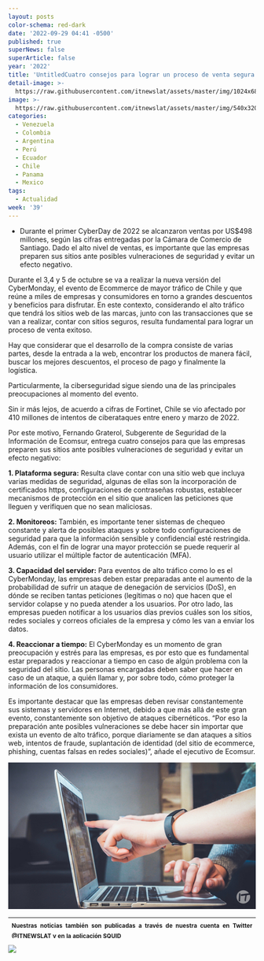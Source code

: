 ```yaml
---
layout: posts
color-schema: red-dark
date: '2022-09-29 04:41 -0500'
published: true
superNews: false
superArticle: false
year: '2022'
title: 'UntitledCuatro consejos para lograr un proceso de venta segura '
detail-image: >-
  https://raw.githubusercontent.com/itnewslat/assets/master/img/1024x680/laptop-g.jpg
image: >-
  https://raw.githubusercontent.com/itnewslat/assets/master/img/540x320/laptop-p.jpg
categories:
  - Venezuela
  - Colombia
  - Argentina
  - Perú
  - Ecuador
  - Chile
  - Panama
  - Mexico
tags:
  - Actualidad
week: '39'
---
```

- Durante el primer CyberDay de 2022 se alcanzaron ventas por US$498 millones, según las cifras entregadas por la Cámara de Comercio de Santiago. Dado el alto nivel de ventas, es importante que las empresas preparen sus sitios ante posibles vulneraciones de seguridad y evitar un efecto negativo.

Durante el 3,4 y 5 de octubre se va a realizar la nueva versión del CyberMonday, el evento de Ecommerce de mayor tráfico de Chile y que reúne a miles de empresas y consumidores en torno a grandes descuentos y beneficios para disfrutar. En este contexto, considerando el alto tráfico que tendrá los sitios web de las marcas, junto con las transacciones que se van a realizar, contar con sitios seguros, resulta fundamental para lograr un proceso de venta exitoso. 

Hay que considerar que el desarrollo de la compra consiste de varias partes, desde la entrada a la web, encontrar los productos de manera fácil, buscar los mejores descuentos, el proceso de pago y finalmente la logística. 

Particularmente, la ciberseguridad sigue siendo una de las principales preocupaciones al momento del evento. 

Sin ir más lejos, de acuerdo a cifras de Fortinet, Chile se vio afectado por 410 millones de intentos de ciberataques entre enero y marzo de 2022. 

Por este motivo,  Fernando Graterol, Subgerente de Seguridad de la Información de Ecomsur, entrega cuatro consejos para que las empresas preparen sus sitios ante posibles vulneraciones de seguridad y evitar un efecto negativo:

**1.	Plataforma segura:** Resulta clave contar con una sitio web que incluya  varias medidas de seguridad, algunas de ellas son la incorporación de certificados https, configuraciones de contraseñas robustas, establecer mecanismos de protección en el sitio que analicen las peticiones que lleguen y verifiquen que no sean maliciosas. 

**2.	Monitoreos:** También,  es importante tener sistemas de chequeo constante y alerta de posibles ataques y sobre todo configuraciones de seguridad para que la información sensible y confidencial esté restringida. Además, con el fin de lograr una mayor protección se puede requerir al usuario utilizar el múltiple factor de autenticación (MFA). 

**3.	Capacidad del servidor:** Para eventos de alto tráfico como lo es el CyberMonday, las empresas deben estar preparadas ante el aumento de la probabilidad de sufrir un ataque de denegación de servicios (DoS), en dónde se reciben tantas peticiones (legítimas o no) que hacen que el servidor colapse y no pueda atender a los usuarios. Por otro lado, las empresas pueden notificar a los usuarios días previos cuáles son los sitios, redes sociales y correos oficiales de la empresa y cómo les van a enviar los datos. 

**4.	Reaccionar a tiempo:** El CyberMonday es un momento de gran preocupación y estrés para las empresas, es por esto que es fundamental estar preparados y reaccionar a tiempo en caso de algún problema con la seguridad del sitio. Las personas encargadas deben saber que hacer en caso de un ataque, a quién llamar y, por sobre todo, cómo proteger la información de los consumidores.

Es importante destacar que las empresas deben revisar constantemente sus sistemas y servidores en Internet,  debido a que más allá de este gran evento, constantemente son objetivo de ataques cibernéticos. “Por eso la preparación ante posibles vulneraciones se debe hacer sin importar que exista un evento de alto tráfico, porque diariamente se dan ataques a sitios web, intentos de fraude, suplantación de identidad (del sitio de ecommerce, phishing, cuentas falsas en redes sociales)”, añade el ejecutivo de Ecomsur.

![](https://raw.githubusercontent.com/itnewslat/assets/master/img/540x320/laptop-p.jpg)

<table style="height: 42px;" width="569">
<tbody>
<tr>
<td style="text-align: justify;"><sub><strong>Nuestras noticias también son publicadas a través de nuestra cuenta en Twitter <a href="https://twitter.com/itnewslat?lang=es">@ITNEWSLAT</a> y en la aplicación <a href="https://squidapp.co/en/">SQUID</a></strong></sub></td>
</tr>
</tbody>
</table>

<img src="https://tracker.metricool.com/c3po.jpg?hash=56f88a41e39ab42c063cc51676587a04"/>